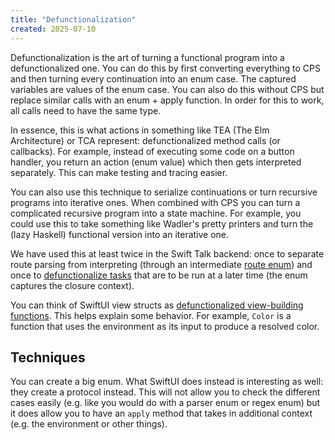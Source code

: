 ```yaml
---
title: "Defunctionalization"
created: 2025-07-10
---
```


Defunctionalization is the art of turning a functional program into a defunctionalized one. You can do this by first converting everything to CPS and then turning every continuation into an enum case. The captured variables are values of the enum case. You can also do this without CPS but replace similar calls with an enum + apply function. In order for this to work, all calls need to have the same type.

In essence, this is what actions in something like TEA (The Elm Architecture) or TCA represent: defunctionalized method calls (or callbacks). For example, instead of executing some code on a button handler, you return an action (enum value) which then gets interpreted separately. This can make testing and tracing easier.

You can also use this technique to serialize continuations or turn recursive programs into iterative ones. When combined with CPS you can turn a complicated recursive program into a state machine. For example, you could use this to take something like Wadler's pretty printers and turn the (lazy Haskell) functional version into an iterative one.

We have used this at least twice in the Swift Talk backend: once to separate route parsing from interpreting (through an intermediate [route enum](https://talk.objc.io/episodes/S01E45-routing)) and once to [defunctionalize tasks](https://github.com/objcio/swift-talk-backend/blob/4c8a67e7fecaa15d8f4a303abfa7dae978ca4e30/Sources/SwiftTalkServerLib/ScheduledTasks.swift#L43-L46) that are to be run at a later time (the enum captures the closure context).

You can think of SwiftUI view structs as [defunctionalized view-building functions](/note/swiftui-views-are-functions). This helps explain some behavior. For example, `Color` is a function that uses the environment as its input to produce a resolved color.

## Techniques

You can create a big enum. What SwiftUI does instead is interesting as well: they create a protocol instead. This will not allow you to check the different cases easily (e.g. like you would do with a parser enum or regex enum) but it does allow you to have an `apply` method that takes in additional context (e.g. the environment or other things).
